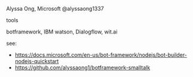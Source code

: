 Alyssa Ong, Microsoft @alyssaong1337

tools

botframework, IBM watson, Dialogflow, wit.ai

see:

- https://docs.microsoft.com/en-us/bot-framework/nodejs/bot-builder-nodejs-quickstart
- https://github.com/alyssaong1/botframework-smalltalk
